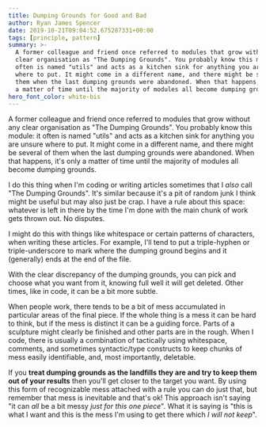 ```yaml
---
title: Dumping Grounds for Good and Bad
author: Ryan James Spencer
date: 2019-10-21T09:04:52.675287331+00:00
tags: [principle, pattern]
summary: >-
  A former colleague and friend once referred to modules that grow without any
  clear organisation as "The Dumping Grounds". You probably know this module: it
  often is named "utils" and acts as a kitchen sink for anything you are unsure
  where to put. It might come in a different name, and there might be several of
  them when the last dumping grounds were abandoned. When that happens, it's only
  a matter of time until the majority of modules all become dumping grounds.
hero_font_color: white-bis
---
```


A former colleague and friend once referred to modules that grow without any
clear organisation as "The Dumping Grounds". You probably know this module: it
often is named "utils" and acts as a kitchen sink for anything you are unsure
where to put. It might come in a different name, and there might be several of
them when the last dumping grounds were abandoned. When that happens, it's only
a matter of time until the majority of modules all become dumping grounds.

I do this thing when I'm coding or writing articles sometimes that I _also_ call
"The Dumping Grounds". It's similar because it's a pit of random junk I think
might be useful but may also just be crap. I have a rule about this space:
whatever is left in there by the time I'm done with the main chunk of work gets
thrown out. No disputes.

I might do this with things like whitespace or certain patterns of characters,
when writing these articles. For example, I'll tend to put a triple-hyphen or
triple-underscore to mark where the dumping ground begins and it (generally)
ends at the end of the file.

With the clear discrepancy of the dumping grounds, you can pick and choose what
you want from it, knowing full well it will get deleted. Other times, like in
code, it can be a bit more subtle.

When people work, there tends to be a bit of mess accumulated in particular
areas of the final piece. If the whole thing is a mess it can be hard to think,
but if the mess is distinct it can be a guiding force. Parts of a sculpture
might clearly be finished and other parts are in the rough. When I code, there
is usually a combination of tactically using whitespace, comments, and sometimes
syntactic/type constructs to keep chunks of mess easily identifiable, and, most
importantly, deletable.

If you **treat dumping grounds as the landfills they are and try to keep them
out of your results** then you'll get closer to the target you want. By using
this form of recognizable mess attached with a rule you can do just that, but
remember that mess is inevitable and that's ok! This approach isn't saying "it
can _all_ be a bit messy _just for this one piece_". What it is saying is "this
is what I want and this is the mess I'm using to get there which _I will not
keep_".
